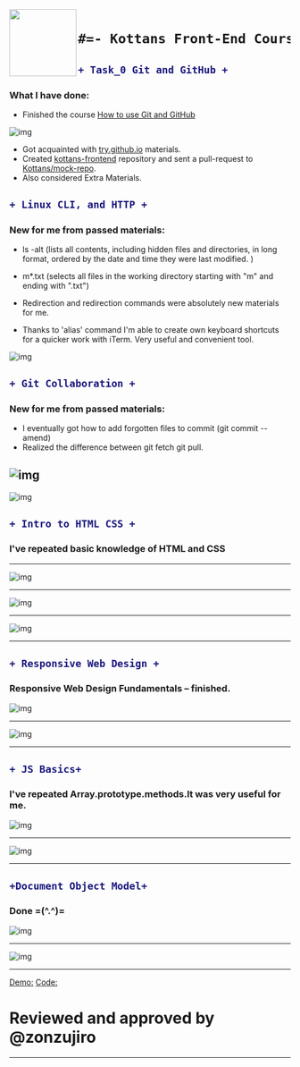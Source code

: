 
 <img src="/task_0/gif/6013442.png" height="120px" width="120px" align="left"> 

<h1 align="center">

```diff
#=- Kottans Front-End Cours -=#
```
</h1>

<h2>

```diff
+ Task_0 Git and GitHub +
```
</h2>

### What I have done: 

* Finished the course [How to use Git and GitHub](https://www.udacity.com/course/how-to-use-git-and-github--ud775)

![img](/task_0/gif/Screen0.png)

* Got acquainted with [try.github.io](http://try.github.io/) materials.
* Created [kottans-frontend](https://github.com/maxovsanyuk/kottans-frontend/tree/master/task_0) repository and sent a pull-request to [Kottans/mock-repo](https://github.com/Kottans/mock-repo).
* Also considered Extra Materials. 

<h2>

```diff
+ Linux CLI, and HTTP +
```
</h2>

### New for me from passed materials:

* ls -alt (lists all contents, including hidden files and directories, in long format, ordered by the date and time they were last modified.
)
* m*.txt (selects all files in the working directory starting with "m" and ending with ".txt")

* Redirection and redirection commands were absolutely new materials for me.

* Thanks to 'alias' command I'm able to create own keyboard shortcuts for a quicker work with iTerm.
Very useful and convenient tool. 

![img](/task_linux_cli/CL.png)

<h2>

```diff
+ Git Collaboration +
```
</h2>

### New for me from passed materials:

* I eventually got how to add forgotten files to commit (git commit --amend)
* Realized the difference between git fetch git pull. 

 ![img](/task_git_collaboration/VC.png)
---------------------------------------------------------------------------------------

![img](/task_git_collaboration/GC.png)

<h2>

```diff
+ Intro to HTML CSS +
```
</h2>

### I've repeated basic knowledge of HTML and CSS 

---------------------------------------------------------------------------------------

![img](/task_html_css_intro/L1CSS.png)

---------------------------------------------------------------------------------------

![img](/task_html_css_intro/HTML.png)

---------------------------------------------------------------------------------------

![img](/task_html_css_intro/CSS.png)

---------------------------------------------------------------------------------------


<h2>

```diff
+ Responsive Web Design +
```
</h2>

### Responsive Web Design Fundamentals – finished.

![img](/task_responsive_web_design/Responsive.png)

---------------------------------------------------------------------------------------

![img](/task_responsive_web_design/flexBox.png)

---------------------------------------------------------------------------------------


<h2>

```diff
+ JS Basics+
```
</h2>

### I've repeated Array.prototype.methods.It was very useful for me.

![img](/task_js_basics/js1.png)

---------------------------------------------------------------------------------------

![img](/task_js_basics/js2.png)

---------------------------------------------------------------------------------------

<h2>

```diff
+Document Object Model+
```
</h2>

### Done =(^.^)=

![img](/task_js_dom/img/dom1.png)

---------------------------------------------------------------------------------------

![img](/task_js_dom/img/dom2.png)

---------------------------------------------------------------------------------------

[Demo:](https://maxovsanyuk.github.io/kottansDom/ "Dom")
[Code:](https://github.com/maxovsanyuk/kottans-frontend/tree/master/task_js_dom "Code")

# Reviewed and approved by @zonzujiro

---------------------------------------------------------------------------------------